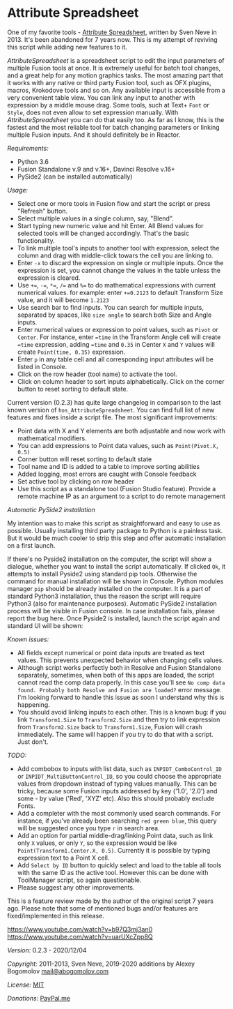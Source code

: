 # Attribute Spreadsheet

One of my favorite tools - [Attribute Spreadsheet](https://www.svenneve.com/?p=792), written by Sven Neve in 2013. It's been abandoned for 7 years now. This is my attempt of reviving this script while adding new features to it.

_AttributeSpreadsheet_ is a spreadsheet script to edit the input parameters of multiple Fusion tools at once. It is extremely useful for batch tool changes, and a great help for any motion graphics tasks. The most amazing part that it works with any native or third party Fusion tool, such as OFX plugins, macros, Krokodove tools and so on. Any available input is accessible from a very convenient table view. You can link any input to another with expression by a middle mouse drag. Some tools, such at Text+ `Font` or `Style`, does not even allow to set expression manually. With _AttributeSpreadsheet_ you can do that easily too. As far as I know, this is the fastest and the most reliable tool for batch changing parameters or linking multiple Fusion inputs. And it should definitely be in Reactor.

*Requirements:*
* Python 3.6
* Fusion Standalone v.9 and v.16+, Davinci Resolve v.16+
* PySide2 (can be installed automatically)

*Usage:*

* Select one or more tools in Fusion flow and start the script or press "Refresh" button.
* Select multiple values in a single column, say, "Blend".
* Start typing new numeric value and hit Enter. All Blend values for selected tools will be changed accordingly. That's the basic functionality.
* To link multiple tool's inputs to another tool with expression, select the column and drag with middle-click towars the cell you are linking to. 
* Enter `-x` to discard the expression on single or multiple inputs. Once the expression is set, you cannot change the values in the table unless the expression is cleared.
* Use `+=`, `-=`, `*=`, `/=` and `%=` to do mathematical expressions with current numerical values. for example: enter `+=0.2123` to default Transform Size value, and it will become `1.2123`
* Use search bar to find inputs. You can search for multiple inputs, separated by spaces, like `size angle` to search both Size and Angle inputs.
* Enter numerical values or expression to point values, such as `Pivot` or `Center`. For instance, enter `=time` in the Transform Angle cell will create `=time` expression, adding `=time` and `0.35` in Center `X` and `Y` values will create `Point(time, 0.35)` expression.
* Enter `p` in any table cell and all corresponding input attributes will be listed in Console.
* Click on the row header (tool name) to activate the tool.
* Click on column header to sort inputs alphabetically. Click on the corner button to reset sorting to default state.

Current version (0.2.3) has quite large changelog in comparison to the last known version of `hos_AttributeSpreadsheet`. You can find full list of new features and fixes inside a script file. The most significant improvements:
    
* Point data with X and Y elements are both adjustable and now work with mathematical modifiers.
* You can add expressions to Point data values, such as `Point(Pivot.X, 0.5)`
* Corner button will reset sorting to default state
* Tool name and ID is added to a table to improve sorting abilities
* Added logging, most errors are caught with Console feedback
* Set active tool by clicking on row header
* Use this script as a standalone tool (Fusion Studio feature). Provide a remote machine IP as an argument to a script to do remote management

*Automatic PySide2 installation*

My intention was to make this script as straightforward and easy to use as possible. Usually installing third party package to Python is a painless task. But it would be much cooler to strip this step and offer automatic installation on a first launch. 

If there's no Pyside2 installation on the computer, the script will show a dialogue, whether you want to install the script automatically. If clicked `Ok`, it attempts to install Pyside2 using standard pip tools. Otherwise the command for manual installation will be shown in Console. Python modules manager `pip` should be already installed on the computer. It is a part of standard Python3 installation, thus the reason the script will require Python3 (also for maintenance purposes). Automatic PySide2 installation process will be visible in Fusion console. In case installation fails, please report the bug here. Once Pyside2 is installed, launch the script again and standard UI will be shown:

*Known issues:*

* All fields except numerical or point data inputs are treated as text values. This prevents unexpected behavior when changing cells values. 
* Although script works perfectly both in Resolve and Fusion Standalone separately, sometimes, when both of this apps are loaded, the script cannot read the comp data properly. In this case you'll see `No comp data found. Probably both Resolve and Fusion are loaded?` error message. I'm looking forward to handle this issue as soon I understand why this is happening.
* You should avoid linking inputs to each other. This is a known bug: if you link `Transform1.Size` to `Transform2.Size` and then try to link expression from `Transform2.Size` back to `Transform1.Size`, Fusion will crash immediately. The same will happen if you try to do that with a script. Just don't.

*TODO:*

* Add combobox to inputs with list data, such as `INPIDT_ComboControl_ID` or `INPIDT_MultiButtonControl_ID`, so you could choose the appropriate values from dropdown instead of typing values manually. This can be tricky, because some Fusion inputs addressed by key ('1.0', '2.0') and some - by value ('Red', 'XYZ' etc). Also this should probably exclude Fonts.
* Add a completer with the most commonly used search commands. For instance, if you've already been searching `red green blue`, this query will be suggested once you type `r` in search area.
* Add an option for partial middle-drag/linking Point data, such as link only `X` values, or only `Y`, so the expression would be like `Point(Transform1.Center.X, 0.5)`. Currently it is possible by typing expression text to a Point X cell.
* Add `Select by ID` button to quickly select and load to the table all tools with the same ID as the active tool. However this can be done with ToolManager script, so again questionable.
* Please suggest any other improvements.

This is a feature review made by the author of the original script 7 years ago. Please note that some of mentioned bugs and/or features are fixed/implemented in this release.

https://www.youtube.com/watch?v=b97Q3mj3an0
https://www.youtube.com/watch?v=uarUXcZpp8Q
  
*Version:* 0.2.3 - 2020/12/04

*Copyright:* 2011-2013, Sven Neve, 2019-2020 additions by Alexey Bogomolov [mail@abogomolov.com](mail@abogomolov.com)

*License:* [MIT](https://mit-license.org/)

*Donations:* [PayPal.me](https://paypal.me/aabogomolov/10usd)
